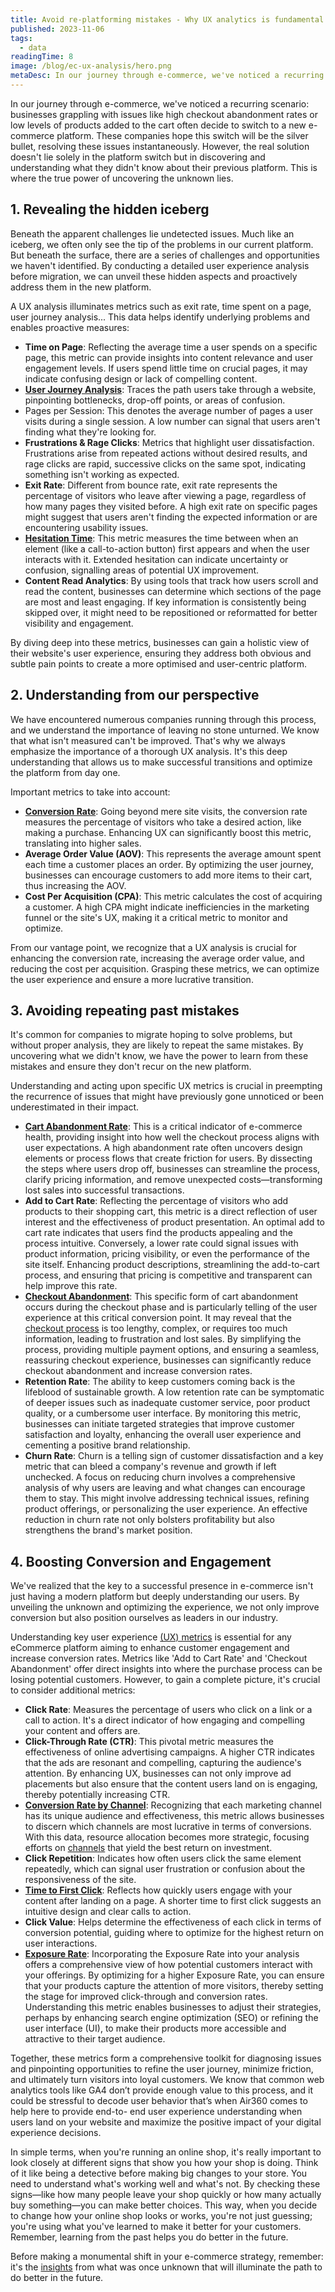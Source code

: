 ```yaml
---
title: Avoid re-platforming mistakes - Why UX analytics is fundamental before changing anything
published: 2023-11-06
tags: 
  - data
readingTime: 8
image: /blog/ec-ux-analysis/hero.png
metaDesc: In our journey through e-commerce, we've noticed a recurring scenario, businesses grappling with issues like high checkout abandonment rates or low levels of products added to the cart often decide to switch to a new e-commerce platform. 
---
```


In our journey through e-commerce, we've noticed a recurring scenario: businesses 
grappling with issues like high checkout abandonment rates or low levels of 
products added to the cart often decide to switch to a new e-commerce platform. 
These companies hope this switch will be the silver bullet, resolving these issues 
instantaneously. However, the real solution doesn't lie solely in the platform switch 
but in discovering and understanding what they didn't know about their previous 
platform. This is where the true power of uncovering the unknown lies.

## 1. Revealing the hidden iceberg
Beneath the apparent challenges lie undetected issues. Much like an iceberg, we 
often only see the tip of the problems in our current platform. But beneath the 
surface, there are a series of challenges and opportunities we haven't identified. By 
conducting a detailed user experience analysis before migration, we can unveil 
these hidden aspects and proactively address them in the new platform.

A UX analysis illuminates metrics such as exit rate, time spent on a page, user 
journey analysis... This data helps identify underlying problems and enables 
proactive measures:

- **Time on Page**: Reflecting the average time a user spends on a specific page,
this metric can provide insights into content relevance and user engagement 
levels. If users spend little time on crucial pages, it may indicate confusing 
design or lack of compelling content.
- [**User Journey Analysis**](/en/product/website-analysis/): Traces the path users take through a website, 
pinpointing bottlenecks, drop-off points, or areas of confusion.
- Pages per Session: This denotes the average number of pages a user visits 
during a single session. A low number can signal that users aren't finding 
what they're looking for.
- **Frustrations & Rage Clicks**: Metrics that highlight user dissatisfaction. 
Frustrations arise from repeated actions without desired results, and rage 
clicks are rapid, successive clicks on the same spot, indicating something 
isn't working as expected.
- **Exit Rate**: Different from bounce rate, exit rate represents the percentage of 
visitors who leave after viewing a page, regardless of how many pages they 
visited before. A high exit rate on specific pages might suggest that users 
aren't finding the expected information or are encountering usability issues.
- [**Hesitation Time**](/en/guides/cro-glossary#h): This metric measures the time between when an element 
(like a call-to-action button) first appears and when the user interacts with it. 
Extended hesitation can indicate uncertainty or confusion, signalling areas of 
potential UX improvement.
- **Content Read Analytics**: By using tools that track how users scroll and read
the content, businesses can determine which sections of the page are most 
and least engaging. If key information is consistently being skipped over, it 
might need to be repositioned or reformatted for better visibility and 
engagement.

By diving deep into these metrics, businesses can gain a holistic view of their 
website's user experience, ensuring they address both obvious and subtle pain 
points to create a more optimised and user-centric platform.

## 2. Understanding from our perspective
We have encountered numerous companies running through this process, and we 
understand the importance of leaving no stone unturned. We know that what isn't 
measured can't be improved. That's why we always emphasize the importance of a 
thorough UX analysis. It's this deep understanding that allows us to make successful
transitions and optimize the platform from day one.

Important metrics to take into account:

- [**Conversion Rate**](/en/guides/cro-for-beginners#_2-what-is-the-conversion-rate-how-to-calculate-it): Going beyond mere site visits, the conversion rate 
measures the percentage of visitors who take a desired action, like making a 
purchase. Enhancing UX can significantly boost this metric, translating into 
higher sales.
- **Average Order Value (AOV)**: This represents the average amount spent each 
time a customer places an order. By optimizing the user journey, businesses 
can encourage customers to add more items to their cart, thus increasing the
AOV.
- **Cost Per Acquisition (CPA)**: This metric calculates the cost of acquiring a 
customer. A high CPA might indicate inefficiencies in the marketing funnel or 
the site's UX, making it a critical metric to monitor and optimize.

From our vantage point, we recognize that a UX analysis is crucial for enhancing the
conversion rate, increasing the average order value, and reducing the cost per 
acquisition. Grasping these metrics, we can optimize the user experience and 
ensure a more lucrative transition.

## 3. Avoiding repeating past mistakes
It's common for companies to migrate hoping to solve problems, but without proper 
analysis, they are likely to repeat the same mistakes. By uncovering what we didn't 
know, we have the power to learn from these mistakes and ensure they don't recur 
on the new platform.  

Understanding and acting upon specific UX metrics is crucial in preempting the 
recurrence of issues that might have previously gone unnoticed or been 
underestimated in their impact.
- [**Cart Abandonment Rate**](/en/blog/how-a-b-testing-can-reduce-cart-abandonment/):    This is a critical indicator of e-commerce health, 
providing insight into how well the checkout process aligns with user 
expectations. A high abandonment rate often uncovers design elements or 
process flows that create friction for users. By dissecting the steps where 
users drop off, businesses can streamline the process, clarify pricing 
information, and remove unexpected costs—transforming lost sales into 
successful transactions.
- **Add to Cart Rate**: Reflecting the percentage of visitors who add products to 
their shopping cart, this metric is a direct reflection of user interest and the 
effectiveness of product presentation. An optimal add to cart rate indicates 
that users find the products appealing and the process intuitive. Conversely, 
a lower rate could signal issues with product information, pricing visibility, or 
even the performance of the site itself. Enhancing product descriptions, 
streamlining the add-to-cart process, and ensuring that pricing is competitive 
and transparent can help improve this rate.
- [**Checkout Abandonment**](/en/cro-checklist-campaign/): This specific form of cart abandonment occurs 
during the checkout phase and is particularly telling of the user experience at
this critical conversion point. It may reveal that the [checkout process](/en/mystery-case/) is too 
lengthy, complex, or requires too much information, leading to frustration and
lost sales. By simplifying the process, providing multiple payment options, 
and ensuring a seamless, reassuring checkout experience, businesses can 
significantly reduce checkout abandonment and increase conversion rates.
- **Retention Rate**: The ability to keep customers coming back is the lifeblood of 
sustainable growth. A low retention rate can be symptomatic of deeper issues
such as inadequate customer service, poor product quality, or a cumbersome
user interface. By monitoring this metric, businesses can initiate targeted 
strategies that improve customer satisfaction and loyalty, enhancing the 
overall user experience and cementing a positive brand relationship.
- **Churn Rate**: Churn is a telling sign of customer dissatisfaction and a key 
metric that can bleed a company's revenue and growth if left unchecked. A 
focus on reducing churn involves a comprehensive analysis of why users are 
leaving and what changes can encourage them to stay. This might involve 
addressing technical issues, refining product offerings, or personalizing the 
user experience. An effective reduction in churn rate not only bolsters 
profitability but also strengthens the brand's market position.

## 4. Boosting Conversion and Engagement
We've realized that the key to a successful presence in e-commerce isn't just having
a modern platform but deeply understanding our users. By unveiling the unknown 
and optimizing the experience, we not only improve conversion but also position 
ourselves as leaders in our industry.

Understanding key user experience [(UX) metrics](/en/guides/cro-glossary) is essential for any eCommerce 
platform aiming to enhance customer engagement and increase conversion rates. 
Metrics like 'Add to Cart Rate' and 'Checkout Abandonment' offer direct insights into
where the purchase process can be losing potential customers. However, to gain a 
complete picture, it's crucial to consider additional metrics:

- **Click Rate**: Measures the percentage of users who click on a link or a call to 
action. It's a direct indicator of how engaging and compelling your content 
and offers are.
- **Click-Through Rate (CTR)**: This pivotal metric measures the effectiveness of 
online advertising campaigns. A higher CTR indicates that the ads are 
resonant and compelling, capturing the audience's attention. By enhancing 
UX, businesses can not only improve ad placements but also ensure that the 
content users land on is engaging, thereby potentially increasing CTR.
- [**Conversion Rate by Channel**](/en/guides/cro-for-beginners#_7-what-is-conversion-rate-optimization-in-digital-marketing): Recognizing that each marketing channel has its
unique audience and effectiveness, this metric allows businesses to discern 
which channels are most lucrative in terms of conversions. With this data, 
resource allocation becomes more strategic, focusing efforts on [channels](/en/blog/10-ways-to-reduce-customer-acquisition-costs/) that
yield the best return on investment.
- **Click Repetition**: Indicates how often users click the same element 
repeatedly, which can signal user frustration or confusion about the 
responsiveness of the site.
- [**Time to First Click**](/en/guides/cro-glossary#t): Reflects how quickly users engage with your content after 
landing on a page. A shorter time to first click suggests an intuitive design 
and clear calls to action.
- **Click Value**: Helps determine the effectiveness of each click in terms of 
conversion potential, guiding where to optimize for the highest return on user
interactions.
- [**Exposure Rate**](/en/guides/cro-glossary#e): Incorporating the Exposure Rate into your analysis offers a 
comprehensive view of how potential customers interact with your offerings. 
By optimizing for a higher Exposure Rate, you can ensure that your products 
capture the attention of more visitors, thereby setting the stage for improved 
click-through and conversion rates. Understanding this metric enables 
businesses to adjust their strategies, perhaps by enhancing search engine 
optimization (SEO) or refining the user interface (UI), to make their products 
more accessible and attractive to their target audience.

Together, these metrics form a comprehensive toolkit for diagnosing issues and 
pinpointing opportunities to refine the user journey, minimize friction, and 
ultimately turn visitors into loyal customers. We know that common web analytics 
tools like GA4 don’t provide enough value to this process, and it could be stressful 
to decode user behavior that’s when Air360 comes to help here to provide end-to-
end user experience understanding when users land on your website and maximize 
the positive impact of your digital experience decisions.

In simple terms, when you're running an online shop, it's really important to look 
closely at different signs that show you how your shop is doing. Think of it like being
a detective before making big changes to your store. You need to understand what's
working well and what's not. By checking these signs—like how many people leave 
your shop quickly or how many actually buy something—you can make better 
choices. This way, when you decide to change how your online shop looks or works, 
you're not just guessing; you're using what you've learned to make it better for your
customers. Remember, learning from the past helps you do better in the future.

Before making a monumental shift in your e-commerce strategy, remember: it's the 
[insights](/en/product/website-analysis/) from what was once unknown that will illuminate the path to do better in 
the future.